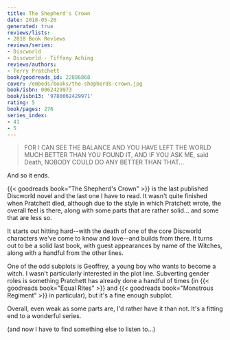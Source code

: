 ```yaml
---
title: The Shepherd's Crown
date: 2018-05-26
generated: true
reviews/lists:
- 2018 Book Reviews
reviews/series:
- Discworld
- Discworld - Tiffany Aching
reviews/authors:
- Terry Pratchett
book/goodreads_id: 22886868
cover: /embeds/books/the-shepherds-crown.jpg
book/isbn: 0062429973
book/isbn13: '9780062429971'
rating: 5
book/pages: 276
series_index:
- 41
- 5
---
```

> FOR I CAN SEE THE BALANCE AND YOU HAVE LEFT THE WORLD MUCH BETTER THAN YOU FOUND IT, AND IF YOU ASK ME, said Death, NOBODY COULD DO ANY BETTER THAN THAT...

And so it ends.  

<!--more-->

{{< goodreads book="The Shepherd's Crown" >}} is the last published Discworld novel and the last one I have to read. It wasn't quite finished when Pratchett died, although due to the style in which Pratchett wrote, the overall feel is there, along with some parts that are rather solid... and some that are less so.  

It starts out hitting hard--with the death of one of the core Discworld characters we've come to know and love--and builds from there. It turns out to be a solid last book, with guest appearances by name of the Witches, along with a handful from the other lines.  

One of the odd subplots is Geoffrey, a young boy who wants to become a witch. I wasn't particularly interested in the plot line. Subverting gender roles is something Pratchett has already done a handful of times (in   {{< goodreads book="Equal Rites" >}} and {{< goodreads book="Monstrous Regiment" >}} in particular), but it's a fine enough subplot.  

Overall, even weak as some parts are, I'd rather have it than not. It's a fitting end to a wonderful series.  

(and now I have to find something else to listen to...)